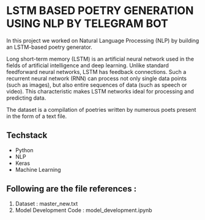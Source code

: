 
# LSTM BASED POETRY GENERATION USING NLP BY TELEGRAM BOT
In this project we worked on Natural Language Processing (NLP) by
building an LSTM-based poetry generator.

Long short-term memory (LSTM) is an artificial neural network used in the fields of artificial intelligence and deep learning. Unlike standard feedforward neural networks, LSTM has feedback connections. Such a recurrent neural network (RNN) can process not only single data points (such as images), but also entire sequences of data (such as speech or video). This characteristic makes LSTM networks ideal for processing and predicting data.

The dataset is a compilation of poetries written by numerous poets
present in the form of a text file.


## Techstack
   - Python
   - NLP
   - Keras
   - Machine Learning


## Following are the file references :

1. Dataset : master_new.txt 
2. Model Development Code : model_development.ipynb 


